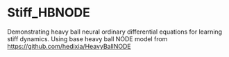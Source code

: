 # Stiff_HBNODE
Demonstrating heavy ball neural ordinary differential equations for learning stiff dynamics.
Using base heavy ball NODE model from https://github.com/hedixia/HeavyBallNODE
